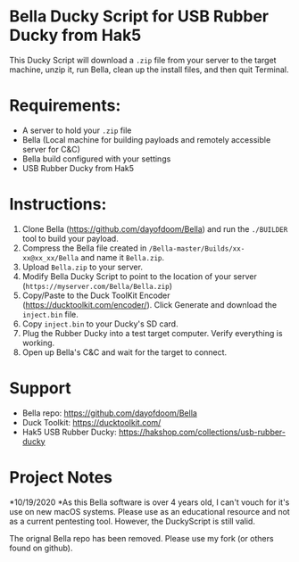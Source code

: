 # Bella Ducky Script for USB Rubber Ducky from Hak5
This Ducky Script will download a `.zip` file from your server to the target machine, unzip it, run Bella, clean up the install files, and then quit Terminal.

# Requirements:
- A server to hold your `.zip` file
- Bella (Local machine for building payloads and remotely accessible server for C&C)
- Bella build configured with your settings
- USB Rubber Ducky from Hak5

# Instructions:
1. Clone Bella (https://github.com/dayofdoom/Bella) and run the `./BUILDER` tool to build your payload.
2. Compress the Bella file created in `/Bella-master/Builds/xx-xx@xx_xx/Bella` and name it `Bella.zip`.
3. Upload `Bella.zip` to your server.
4. Modify Bella Ducky Script to point to the location of your server (`https://myserver.com/Bella/Bella.zip`)
5. Copy/Paste to the Duck ToolKit Encoder (https://ducktoolkit.com/encoder/). Click Generate and download the `inject.bin` file.
6. Copy `inject.bin` to your Ducky's SD card.
7. Plug the Rubber Ducky into a test target computer. Verify everything is working.
8. Open up Bella's C&C and wait for the target to connect.

# Support
- Bella repo: https://github.com/dayofdoom/Bella
- Duck Toolkit: https://ducktoolkit.com/
- Hak5 USB Rubber Ducky: https://hakshop.com/collections/usb-rubber-ducky

# Project Notes

*10/19/2020
*As this Bella software is over 4 years old, I can't vouch for it's use on new macOS systems. Please use as an educational resource and not as a current pentesting tool. However, the DuckyScript is still valid.

The orignal Bella repo has been removed. Please use my fork (or others found on github).
